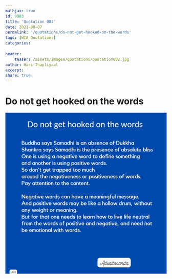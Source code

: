 ```yaml
---
mathjax: true
id: 9003
title: 'Quotation 003'
date: 2021-08-07
permalink: '/quotations/do-not-get-hooked-on-the-words'
tags: [WIA Quotations] 
categories: 

header:
    teaser: /assets/images/quotations/quotation003.jpg
author: Hari Thapliyaal 
excerpt:
share: true 
---
```


# Do not get hooked on the words

![Do not get hooked on the words](/assets/images/quotations/quotation003.jpg)
